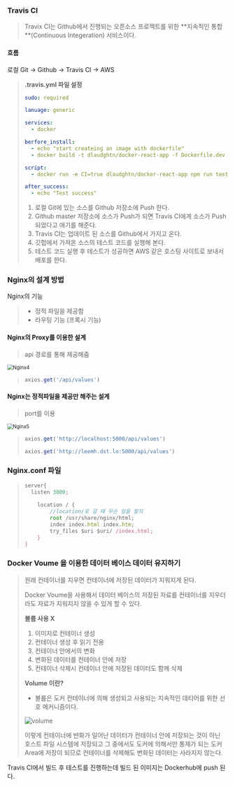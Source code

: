 ### Travis CI

> Travix CI는 Github에서 진행되는 오픈소스 프로젝트를 위한 **지속적인 통합 **(Continuous Integeration) 서비스이다.

#### 흐름

로컬 Git -> Github -> Travis CI -> AWS

> **.travis.yml 파일 설정**
>
> ```yaml
> sudo: required
> 
> lanuage: generic
> 
> services:
>   - docker
> 
> berfore_install:
>   - echo "start createing an image with dockerfile"
>   - docker build -t dlaudghtn/docker-react-app -f Dockerfile.dev .
> 
> script: 
>   - docker run -e CI=true dlaudghtn/docker-react-app npm run test -- --coverage
> 
> after_success:
>   - echo "Test success"
> ```
>
> 1. 로컬 Git에 있는 소스를 Github 저장소에 Push 한다.
> 2. Github master 저장소에 소스가 Push가 되면 Travis CI에게 소스가 Push 되었다고 애기를 해준다.
> 3. Travis CI는 업데이트 된 소스를 Github에서 가지고 온다.
> 4. 깃헙에서 가져온 소스의 테스트 코드를 실행해 본다.
> 5. 테스트 코드 실행 후 테스트가 성공하면 AWS 같은 호스팅 사이트로 보내서 배포를 한다.



### Nginx의 설계 방법

Nginx의 기능

> * 정적 파일을 제공함
> * 라우팅 기능 (프록시 기능)

#### Nginx의 Proxy를 이용한 설계

> api 경로를 통해 제공해줌

<img src="https://user-images.githubusercontent.com/52882578/113369104-6e057f00-939b-11eb-806b-4e23cd85ef12.PNG" alt="Nginx4" style="zoom:80%;" />

> ```javascript
> axios.get('/api/values')
> ```



#### Nginx는 정적파일을 제공만 해주는 설계

> port를 이용

<img src="https://user-images.githubusercontent.com/52882578/113369383-321ee980-939c-11eb-8f29-6e8cdefe283c.PNG" alt="Nginx5" style="zoom:80%;" />

> ```javascript
> axios.get('http://localhost:5000/api/values')
> 
> axios.get('http://leemh.dst.lo:5000/api/values')
> ```



### Nginx.conf 파일

> ```javascript
> server{
> 	listen 3000;
>     
>     location / { 
>         //location/로 갈 때 무슨 일을 할지
>         root /usr/share/nginx/html;
>         index index.html index.htm;
>         try_files $uri $uri/ /index.html;
>     }
> }
> ```



### Docker Voume 을 이용한 데이터 베이스 데이터 유지하기

> 원래 컨테이너를 지우면 컨테이너에 저장된 데이터가 지워지게 된다.
>
> Docker Voume을 사용해서 데이터 베이스의 저장된 자료를 컨테이너를 지우더라도 자료가 지워지지 않을 수 있게 할 수 있다.
>
> **볼륨 사용 X**
>
> 1. 이미지로 컨테이너 생성
> 2. 컨테이너 생성 후 읽기 전용
> 3. 컨테이너 안에서의 변화
> 4. 변화된 데이터를 컨테이너 안에 저장
> 5. 컨테이너 삭제시 컨테이너 안에 저장된 데이터도 함께 삭제
>
> **Volume 이란?**
>
> * 볼륨은 도커 컨테이너에 의해 생성되고 사용되는 지속적인 데티어를 위한 선호 메커니즘이다.
>
> ![volume](https://user-images.githubusercontent.com/52882578/113390787-5e9f2980-93cd-11eb-9355-42b5125b6d11.PNG)
>
> 이렇게 컨테이너에 뱐화가 일어난 데이터가 컨테이너 안에 저장되는 것이 아닌 호스트 파일 시스템에 저장되고 그 중에서도 도커에 의해서만 통제가 되는 도커 Area에 저장이 되므로 컨테이너를 삭제해도 변화된 데이터는 사라지지 않는다.





Travis CI에서 빌드 후 테스트를 진행하는데 빌드 된 이미지는 Dockerhub에 push 된다.

